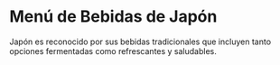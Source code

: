 # Menú de Bebidas de Japón

Japón es reconocido por sus bebidas tradicionales que incluyen tanto opciones fermentadas como refrescantes y saludables.
